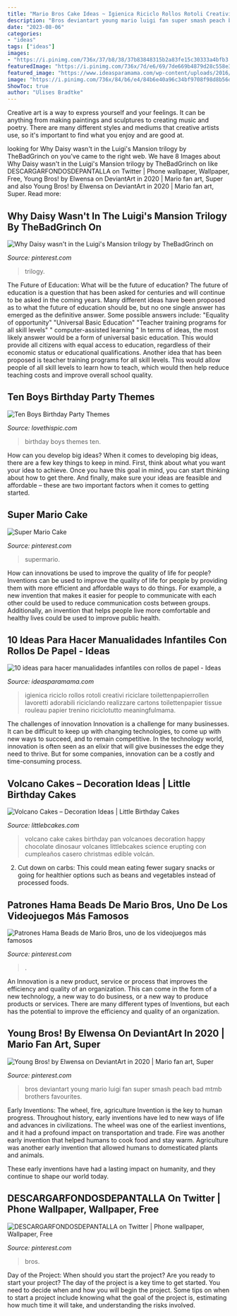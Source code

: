 ```yaml
---
title: "Mario Bros Cake Ideas ~ Igienica Riciclo Rollos Rotoli Creativi Riciclare Toilettenpapierrollen Lavoretti Adorabili Riciclando Realizzare Cartons Toilettenpapier Tissue Rouleau Papier Trenino Riciclotutto Meaningfulmama"
description: "Bros deviantart young mario luigi fan super smash peach bad mtmb brothers favourites"
date: "2023-08-06"
categories:
- "ideas"
tags: ["ideas"]
images:
- "https://i.pinimg.com/736x/37/b8/38/37b83848315b2a83fe15c30333a4bfb3.jpg"
featuredImage: "https://i.pinimg.com/736x/7d/e6/69/7de669b4879d28c558e3d8323057578c.jpg"
featured_image: "https://www.ideasparamama.com/wp-content/uploads/2016/06/tren.jpg"
image: "https://i.pinimg.com/736x/84/b6/e4/84b6e40a96c34bf9708f98d8b56d2328.jpg"
ShowToc: true
author: "Ulises Bradtke"
---
```



Creative art is a way to express yourself and your feelings. It can be anything from making paintings and sculptures to creating music and poetry. There are many different styles and mediums that creative artists use, so it's important to find what you enjoy and are good at.

	

		
looking for Why Daisy wasn&#039;t in the Luigi&#039;s Mansion trilogy by TheBadGrinch on you've came to the right web. We have 8 Images about Why Daisy wasn&#039;t in the Luigi&#039;s Mansion trilogy by TheBadGrinch on like DESCARGARFONDOSDEPANTALLA on Twitter | Phone wallpaper, Wallpaper, Free, Young Bros! by Elwensa on DeviantArt in 2020 | Mario fan art, Super and also Young Bros! by Elwensa on DeviantArt in 2020 | Mario fan art, Super. Read more:
		
    
## Why Daisy Wasn&#039;t In The Luigi&#039;s Mansion Trilogy By TheBadGrinch On

<img loading=lazy src="https://i.pinimg.com/736x/84/b6/e4/84b6e40a96c34bf9708f98d8b56d2328.jpg" onerror="this.onerror=null;this.src='https://tse4.mm.bing.net/th?id=OIP.Og03d2KaBAA2RzPQBPoUQwHaOO&amp;pid=15.1';" alt="Why Daisy wasn&#039;t in the Luigi&#039;s Mansion trilogy by TheBadGrinch on">

_Source: pinterest.com_

>trilogy. 

	

The Future of Education: What will be the future of education?
The future of education is a question that has been asked for centuries and will continue to be asked in the coming years. Many different ideas have been proposed as to what the future of education should be, but no one single answer has emerged as the definitive answer. Some possible answers include: 
"Equality of opportunity" 
"Universal Basic Education" 
"Teacher training programs for all skill levels" 
" computer-assisted learning "
In terms of ideas, the most likely answer would be a form of universal basic education. This would provide all citizens with equal access to education, regardless of their economic status or educational qualifications. Another idea that has been proposed is teacher training programs for all skill levels. This would allow people of all skill levels to learn how to teach, which would then help reduce teaching costs and improve overall school quality.

    
## Ten Boys Birthday Party Themes

<img loading=lazy src="http://www.lovethispic.com/uploaded_images/blogs/Ten-Boys-Birthday-Party-Themes-187-7.jpg" onerror="this.onerror=null;this.src='https://tse1.mm.bing.net/th?id=OIP.bsH2wHcY7lKq4VaBddyRsAHaLH&amp;pid=15.1';" alt="Ten Boys Birthday Party Themes">

_Source: lovethispic.com_

>birthday boys themes ten. 

	

How can you develop big ideas?
When it comes to developing big ideas, there are a few key things to keep in mind. First, think about what you want your idea to achieve. Once you have this goal in mind, you can start thinking about how to get there. And finally, make sure your ideas are feasible and affordable – these are two important factors when it comes to getting started.

    
## Super Mario Cake

<img loading=lazy src="https://i.pinimg.com/736x/33/5a/88/335a8888c966a3a8be79c0b50b6c9dbc.jpg" onerror="this.onerror=null;this.src='https://tse3.mm.bing.net/th?id=OIP.QQYUlZVdg-H1laF4ZQeYuAHaJ3&amp;pid=15.1';" alt="Super Mario Cake">

_Source: pinterest.com_

>supermario. 

	

How can innovations be used to improve the quality of life for people?
Inventions can be used to improve the quality of life for people by providing them with more efficient and affordable ways to do things. For example, a new invention that makes it easier for people to communicate with each other could be used to reduce communication costs between groups. Additionally, an invention that helps people live more comfortable and healthy lives could be used to improve public health.

    
## 10 Ideas Para Hacer Manualidades Infantiles Con Rollos De Papel - Ideas

<img loading=lazy src="https://www.ideasparamama.com/wp-content/uploads/2016/06/tren.jpg" onerror="this.onerror=null;this.src='https://tse4.mm.bing.net/th?id=OIP.L6LpdFIV1-Dx0Cwmn7wYuQHaKP&amp;pid=15.1';" alt="10 ideas para hacer manualidades infantiles con rollos de papel - Ideas">

_Source: ideasparamama.com_

>igienica riciclo rollos rotoli creativi riciclare toilettenpapierrollen lavoretti adorabili riciclando realizzare cartons toilettenpapier tissue rouleau papier trenino riciclotutto meaningfulmama. 

	

The challenges of innovation
Innovation is a challenge for many businesses. It can be difficult to keep up with changing technologies, to come up with new ways to succeed, and to remain competitive. In the technology world, innovation is often seen as an elixir that will give businesses the edge they need to thrive. But for some companies, innovation can be a costly and time-consuming process.

    
## Volcano Cakes – Decoration Ideas | Little Birthday Cakes

<img loading=lazy src="http://www.littlebcakes.com/wp-content/uploads/2013/08/Volcano-Cake-Pan.jpg" onerror="this.onerror=null;this.src='https://tse2.mm.bing.net/th?id=OIP.LDoUruZEQPcKsI_wm7hBNQHaFu&amp;pid=15.1';" alt="Volcano Cakes – Decoration Ideas | Little Birthday Cakes">

_Source: littlebcakes.com_

>volcano cake cakes birthday pan volcanoes decoration happy chocolate dinosaur volcanes littlebcakes science erupting con cumpleaños casero christmas edible volcán. 

	

2. Cut down on carbs: This could mean eating fewer sugary snacks or going for healthier options such as beans and vegetables instead of processed foods.

    
## Patrones Hama Beads De Mario Bros, Uno De Los Videojuegos Más Famosos

<img loading=lazy src="https://i.pinimg.com/736x/37/b8/38/37b83848315b2a83fe15c30333a4bfb3.jpg" onerror="this.onerror=null;this.src='https://tse1.mm.bing.net/th?id=OIP.M3iJZQ2SbjKNJphxlAbSPwHaHa&amp;pid=15.1';" alt="Patrones Hama Beads de Mario Bros, uno de los videojuegos más famosos">

_Source: pinterest.com_

>. 

	

An Innovation is a new product, service or process that improves the efficiency and quality of an organization. This can come in the form of a new technology, a new way to do business, or a new way to produce products or services. There are many different types of Inventions, but each has the potential to improve the efficiency and quality of an organization.

    
## Young Bros! By Elwensa On DeviantArt In 2020 | Mario Fan Art, Super

<img loading=lazy src="https://i.pinimg.com/736x/09/0b/70/090b707a13b0908334b5dacb7c40b12d.jpg" onerror="this.onerror=null;this.src='https://tse3.mm.bing.net/th?id=OIP.E7DpGjWfcT8b3jmyDMEAbAHaKf&amp;pid=15.1';" alt="Young Bros! by Elwensa on DeviantArt in 2020 | Mario fan art, Super">

_Source: pinterest.com_

>bros deviantart young mario luigi fan super smash peach bad mtmb brothers favourites. 

	

Early Inventions: The wheel, fire, agriculture
Invention is the key to human progress. Throughout history, early inventions have led to new ways of life and advances in civilizations.
The wheel was one of the earliest inventions, and it had a profound impact on transportation and trade. Fire was another early invention that helped humans to cook food and stay warm. Agriculture was another early invention that allowed humans to domesticated plants and animals.

These early inventions have had a lasting impact on humanity, and they continue to shape our world today.

    
## DESCARGARFONDOSDEPANTALLA On Twitter | Phone Wallpaper, Wallpaper, Free

<img loading=lazy src="https://i.pinimg.com/736x/7d/e6/69/7de669b4879d28c558e3d8323057578c.jpg" onerror="this.onerror=null;this.src='https://tse3.mm.bing.net/th?id=OIP.WsFnG1Htg8u47M4ak-IyeAHaNK&amp;pid=15.1';" alt="DESCARGARFONDOSDEPANTALLA on Twitter | Phone wallpaper, Wallpaper, Free">

_Source: pinterest.com_

>bros. 

	

Day of the Project: When should you start the project?
Are you ready to start your project? The day of the project is a key time to get started. You need to decide when and how you will begin the project. Some tips on when to start a project include knowing what the goal of the project is, estimating how much time it will take, and understanding the risks involved.

